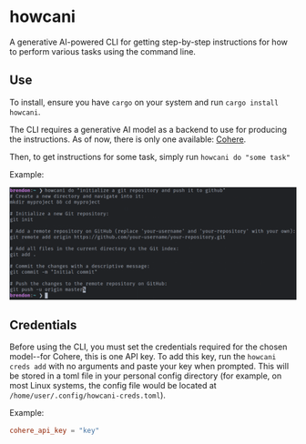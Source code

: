 # howcani

A generative AI-powered CLI for getting step-by-step instructions for how to perform various tasks using the command line.

## Use

To install, ensure you have `cargo` on your system and run `cargo install howcani`.

The CLI requires a generative AI model as a backend to use for producing the instructions. As of now, there is only one available: [Cohere](https://cohere.com/).

Then, to get instructions for some task, simply run `howcani do "some task"`

Example:

![Demo Image](assets/demo.png)

## Credentials

Before using the CLI, you must set the credentials required for the chosen model--for Cohere, this is one API key. To add this key, run the `howcani creds add` with no arguments and paste your key when prompted. This will be stored in a toml file in your personal config directory (for example, on most Linux systems, the config file would be located at `/home/user/.config/howcani-creds.toml`).

Example:

```toml
cohere_api_key = "key"
```
